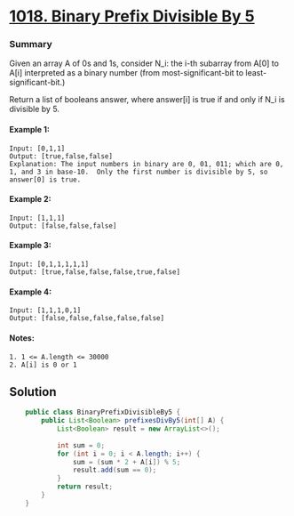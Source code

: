 # [1018. Binary Prefix Divisible By 5](https://leetcode.com/problems/binary-prefix-divisible-by-5/)
### Summary 
Given an array A of 0s and 1s, consider N_i: the i-th subarray from A[0] to A[i] interpreted as a binary number (from most-significant-bit to least-significant-bit.)  

Return a list of booleans answer, where answer[i] is true if and only if N_i is divisible by 5.  

#### Example 1:
    Input: [0,1,1]      
    Output: [true,false,false]  
    Explanation: The input numbers in binary are 0, 01, 011; which are 0, 1, and 3 in base-10.  Only the first number is divisible by 5, so answer[0] is true.  

#### Example 2:
    Input: [1,1,1]      
    Output: [false,false,false]  
    
#### Example 3:
    Input: [0,1,1,1,1,1]      
    Output: [true,false,false,false,true,false]  
    
#### Example 4:
    Input: [1,1,1,0,1]      
    Output: [false,false,false,false,false]  
    


#### Notes: 
    1. 1 <= A.length <= 30000
    2. A[i] is 0 or 1


## Solution
```java
    public class BinaryPrefixDivisibleBy5 {
        public List<Boolean> prefixesDivBy5(int[] A) {
            List<Boolean> result = new ArrayList<>();
    
            int sum = 0;
            for (int i = 0; i < A.length; i++) {
                sum = (sum * 2 + A[i]) % 5;
                result.add(sum == 0);
            }
            return result;
        }
    }
```

